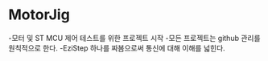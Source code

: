 # MotorJig
-모터 및 ST MCU 제어 테스트를 위한 프로젝트 시작
-모든 프로젝트는 github 관리를 원칙적으로 한다.
-EziStep  하나를 짜봄으로써 통신에 대해 이해를 넓힌다.
